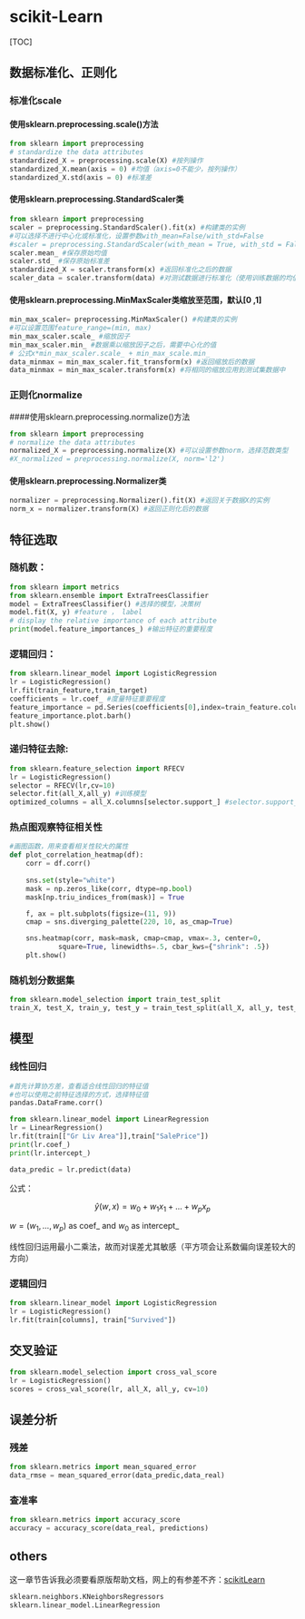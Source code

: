 # scikit-Learn

[TOC]



## 数据标准化、正则化

### 标准化scale

#### 使用sklearn.preprocessing.scale()方法

~~~python
from sklearn import preprocessing
# standardize the data attributes
standardized_X = preprocessing.scale(X) #按列操作
standardized_X.mean(axis = 0) #均值（axis=0不能少，按列操作）
standardized_X.std(axis = 0) #标准差

~~~

#### 使用sklearn.preprocessing.StandardScaler类

~~~python
from sklearn import preprocessing
scaler = preprocessing.StandardScaler().fit(x) #构建类的实例
#可以选择不进行中心化或标准化，设置参数with_mean=False/with_std=False
#scaler = preprocessing.StandardScaler(with_mean = True, with_std = False).fit(x)
scaler.mean_ #保存原始均值
scaler.std_ #保存原始标准差
standardized_X = scaler.transform(x) #返回标准化之后的数据
scaler_data = scaler.transform(data) #对测试数据进行标准化（使用训练数据的均值、方差）
~~~

#### 使用sklearn.preprocessing.MinMaxScaler类缩放至范围，默认[0 ,1]

~~~python
min_max_scaler= preprocessing.MinMaxScaler() #构建类的实例
#可以设置范围feature_range=(min, max)
min_max_scaler.scale_ #缩放因子
min_max_scaler.min_ #数据乘以缩放因子之后，需要中心化的值
# 公式x*min_max_scaler.scale_ + min_max_scale.min_
data_minmax = min_max_scaler.fit_transform(x) #返回缩放后的数据
data_minmax = min_max_scaler.transform(x) #将相同的缩放应用到测试集数据中

~~~

### 正则化normalize

####使用sklearn.preprocessing.normalize()方法

```python
from sklearn import preprocessing
# normalize the data attributes
normalized_X = preprocessing.normalize(X) #可以设置参数norm，选择范数类型
#X_normalized = preprocessing.normalize(X, norm='l2') 
```

#### 使用sklearn.preprocessing.Normalizer类

~~~python
normalizer = preprocessing.Normalizer().fit(X) #返回关于数据X的实例
norm_x = normalizer.transform(X) #返回正则化后的数据
~~~



## 特征选取

### 随机数：

~~~python
from sklearn import metrics
from sklearn.ensemble import ExtraTreesClassifier
model = ExtraTreesClassifier() #选择的模型，决策树
model.fit(X, y) #feature ， label
# display the relative importance of each attribute
print(model.feature_importances_) #输出特征的重要程度
~~~

### 逻辑回归：

~~~python
from sklearn.linear_model import LogisticRegression
lr = LogisticRegression()
lr.fit(train_feature,train_target)
coefficients = lr.coef_ #度量特征重要程度
feature_importance = pd.Series(coefficients[0],index=train_feature.columns)
feature_importance.plot.barh()
plt.show()
~~~

### 递归特征去除:

~~~python
from sklearn.feature_selection import RFECV
lr = LogisticRegression()
selector = RFECV(lr,cv=10)
selector.fit(all_X,all_y) #训练模型
optimized_columns = all_X.columns[selector.support_] #selector.support_将删选出来的特征置为true
~~~

### 热点图观察特征相关性

```python
#画图函数，用来查看相关性较大的属性
def plot_correlation_heatmap(df):
    corr = df.corr()
    
    sns.set(style="white")
    mask = np.zeros_like(corr, dtype=np.bool)
    mask[np.triu_indices_from(mask)] = True

    f, ax = plt.subplots(figsize=(11, 9))
    cmap = sns.diverging_palette(220, 10, as_cmap=True)

    sns.heatmap(corr, mask=mask, cmap=cmap, vmax=.3, center=0,
            square=True, linewidths=.5, cbar_kws={"shrink": .5})
    plt.show()

```

### 随机划分数据集

~~~python
from sklearn.model_selection import train_test_split
train_X, test_X, train_y, test_y = train_test_split(all_X, all_y, test_size=0.20,random_state=0) #test_size确定训练和测试数据的比列，random_state方便重复实验，得到不同结果，填1结果相同
~~~



## 模型

### 线性回归

```python
#首先计算协方差，查看适合线性回归的特征值
#也可以使用之前特征选择的方式，选择特征值
pandas.DataFrame.corr()

from sklearn.linear_model import LinearRegression
lr = LinearRegression()
lr.fit(train[["Gr Liv Area"]],train["SalePrice"])
print(lr.coef_)
print(lr.intercept_)

data_predic = lr.predict(data)
```

公式：

$$\hat{y}(w,x)=w_0+w_1x_1+...+w_px_p$$

$w=(w_1,...,w_p)$ as coef_ and $w_0$ as intercept_

线性回归运用最小二乘法，故而对误差尤其敏感（平方项会让系数偏向误差较大的方向）

### 逻辑回归

~~~python
from sklearn.linear_model import LogisticRegression
lr = LogisticRegression()
lr.fit(train[columns], train["Survived"])
~~~



## 交叉验证

~~~python
from sklearn.model_selection import cross_val_score
lr = LogisticRegression()
scores = cross_val_score(lr, all_X, all_y, cv=10)
~~~

## 误差分析

### 残差

~~~python
from sklearn.metrics import mean_squared_error
data_rmse = mean_squared_error(data_predic,data_real)
~~~

### 查准率

~~~python
from sklearn.metrics import accuracy_score
accuracy = accuracy_score(data_real, predictions)
~~~



## others

这一章节告诉我必须要看原版帮助文档，网上的有参差不齐：[scikitLearn](http://scikit-learn.org/stable/index.html)

```python
sklearn.neighbors.KNeighborsRegressors
sklearn.linear_model.LinearRegression
```

